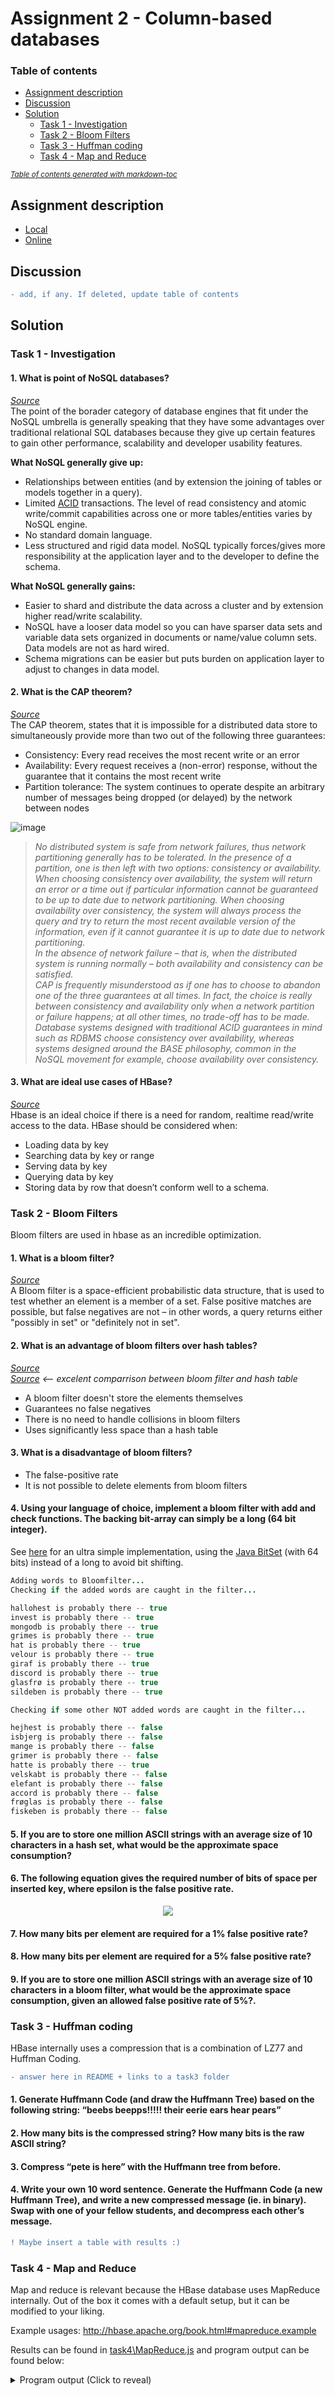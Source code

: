 # Assignment 2 - Column-based databases

### Table of contents

- [Assignment description](#assignment-description)
- [Discussion](#discussion)
- [Solution](#solution)
  * [Task 1 - Investigation](#task-1---investigation)
  * [Task 2 - Bloom Filters](#task-2---bloom-filters)
  * [Task 3 - Huffman coding](#task-3---huffman-coding)
  * [Task 4 - Map and Reduce](#task-4---map-and-reduce)

<small><i><a href='http://ecotrust-canada.github.io/markdown-toc/'>Table of contents generated with markdown-toc</a></i></small>

## Assignment description
- [Local](resources/1fd325b2-assignment_column_db.pdf)  
- [Online](https://datsoftlyngby.github.io/soft2021spring/DBD/week-10/#6-column-based-database-hbase)

## Discussion
```diff
- add, if any. If deleted, update table of contents
```

## Solution

### Task 1 - Investigation


#### 1. What is point of NoSQL databases?  
*[Source](https://stackoverflow.com/questions/4154635/what-is-nosql-what-is-purpose-of-nosql-where-can-i-get-sufficient-material-on)*  
The point of the borader category of database engines that fit under the NoSQL umbrella is generally speaking that they have some advantages over traditional relational SQL databases because they give up certain features to gain other performance, scalability and developer usability features.  
  
  
**What NoSQL generally give up:**  
* Relationships between entities (and by extension the joining of tables or models together in a query).
* Limited [ACID](https://en.wikipedia.org/wiki/ACID) transactions. The level of read consistency and atomic write/commit capabilities across one or more tables/entities varies by NoSQL engine.
* No standard domain language. 
* Less structured and rigid data model. NoSQL typically forces/gives more responsibility at the application layer and to the developer to define the schema.  
  
  
**What NoSQL generally gains:**  
* Easier to shard and distribute the data across a cluster and by extension higher read/write scalability.
* NoSQL have a looser data model so you can have sparser data sets and variable data sets organized in documents or name/value column sets. Data models are not as hard wired.
* Schema migrations can be easier but puts burden on application layer to adjust to changes in data model.


#### 2. What is the CAP theorem?
*[Source](https://en.wikipedia.org/wiki/CAP_theorem)*  
The CAP theorem, states that it is impossible for a distributed data store to simultaneously provide more than two out of the following three guarantees:  
  
* Consistency: Every read receives the most recent write or an error
* Availability: Every request receives a (non-error) response, without the guarantee that it contains the most recent write
* Partition tolerance: The system continues to operate despite an arbitrary number of messages being dropped (or delayed) by the network between nodes
  
![image](https://user-images.githubusercontent.com/35559774/113292862-570c5180-92f5-11eb-8e2a-f80f4bef9be1.png)  

> *No distributed system is safe from network failures, thus network partitioning generally has to be tolerated. In the presence of a partition, one is then left with two options: consistency or availability.  
> When choosing consistency over availability, the system will return an error or a time out if particular information cannot be guaranteed to be up to date due to network partitioning. When choosing availability over consistency, the system will always process the query and try to return the most recent available version of the information, even if it cannot guarantee it is up to date due to network partitioning.  
> In the absence of network failure – that is, when the distributed system is running normally – both availability and consistency can be satisfied.  
> CAP is frequently misunderstood as if one has to choose to abandon one of the three guarantees at all times. In fact, the choice is really between consistency and availability only when a network partition or failure happens; at all other times, no trade-off has to be made.  
Database systems designed with traditional ACID guarantees in mind such as RDBMS choose consistency over availability, whereas systems designed around the BASE philosophy, common in the NoSQL movement for example, choose availability over consistency.*

#### 3. What are ideal use cases of HBase?
*[Source](https://blog.cloudera.com/apache-hbase-dos-and-donts/#usecases)*  
Hbase is an ideal choice if there is a need for random, realtime read/write access to the data.
HBase should be considered when: 
* Loading data by key
* Searching data by key or range
* Serving data by key
* Querying data by key
* Storing data by row that doesn’t conform well to a schema.

### Task 2 - Bloom Filters
Bloom filters are used in hbase as an incredible optimization. 
  
#### 1. What is a bloom filter?
*[Source](https://en.wikipedia.org/wiki/Bloom_filter)*  
A Bloom filter is a space-efficient probabilistic data structure, that is used to test whether an element is a member of a set. False positive matches are possible, but false negatives are not – in other words, a query returns either "possibly in set" or "definitely not in set".

#### 2. What is an advantage of bloom filters over hash tables?
*[Source](https://www.geeksforgeeks.org/difference-between-bloom-filters-and-hashtable/)*  
*[Source](https://stackoverflow.com/a/30247022) <-- excelent comparrison between bloom filter and hash table*  

* A bloom filter doesn't store the elements themselves
* Guarantees no false negatives
* There is no need to handle collisions in bloom filters
* Uses significantly less space than a hash table

#### 3. What is a disadvantage of bloom filters?
* The false-positive rate
* It is not possible to delete elements from bloom filters

#### 4. Using your language of choice, implement a bloom filter with add and check functions. The backing bit-array can simply be a long (64 bit integer).
See [here](https://github.com/Hold-Krykke-BA/DBD/tree/main/Assignment2/task2/src) for an ultra simple implementation, using the [Java BitSet](https://docs.oracle.com/javase/7/docs/api/java/util/BitSet.html) (with 64 bits) instead of a long to avoid bit shifting.

```java
Adding words to Bloomfilter...
Checking if the added words are caught in the filter...

hallohest is probably there -- true
invest is probably there -- true
mongodb is probably there -- true
grimes is probably there -- true
hat is probably there -- true
velour is probably there -- true
giraf is probably there -- true
discord is probably there -- true
glasfrø is probably there -- true
sildeben is probably there -- true

Checking if some other NOT added words are caught in the filter...

hejhest is probably there -- false
isbjerg is probably there -- false
mange is probably there -- false
grimer is probably there -- false
hatte is probably there -- true
velskabt is probably there -- false
elefant is probably there -- false
accord is probably there -- false
frøglas is probably there -- false
fiskeben is probably there -- false
```

#### 5. If you are to store one million ASCII strings with an average size of 10 characters in a hash set, what would be the approximate space consumption?


#### 6. The following equation gives the required number of bits of space per inserted key, where epsilon is the false positive rate.  

<center><img src="resources/equation.gif"></center>

#### 7. How many bits per element are required for a 1% false positive rate?


#### 8. How many bits per element are required for a 5% false positive rate?


#### 9. If you are to store one million ASCII strings with an average size of 10 characters in a bloom filter, what would be the approximate space consumption, given an allowed false positive rate of 5%?.


### Task 3 - Huffman coding
HBase internally uses a compression that is a combination of LZ77 and Huffman Coding.
```diff
- answer here in README + links to a task3 folder
```
#### 1. Generate Huffmann Code (and draw the Huffmann Tree) based on the following string: “beebs beepps!!!!! their eerie ears hear pears”


#### 2. How many bits is the compressed string? How many bits is the raw ASCII string?


#### 3. Compress “pete is here” with the Huffmann tree from before.


#### 4. Write your own 10 word sentence. Generate the Huffmann Code (a new Huffmann Tree), and write a new compressed message (ie. in binary). Swap with one of your fellow students, and decompress each other’s message.
```diff
! Maybe insert a table with results :)
```


### Task 4 - Map and Reduce
Map and reduce is relevant because the HBase database uses MapReduce internally.
Out of the box it comes with a default setup, but it can be modified to your liking.

Example usages: http://hbase.apache.org/book.html#mapreduce.example

Results can be found in [task4\MapReduce.js](task4/MapReduce.js) and program output can be found below:

<details><summary>Program output (Click to reveal)</summary>
<p>

```js
$ node MapReduce.js 
Task 4.1  [ 1, 3, 4, 10 ]
Task 4.2  [
  '<h1>Intro</h1>',
  '<h1>Requirements</h1>',
  '<h1>Analysis</h1>',
  '<h1>Implementation</h1>',
  '<h1>Conclusion</h1>',
  '<h1>Discussion</h1>',
  '<h1>References</h1>'
]
Task 4.3  [ "I'M", 'YELLING', 'TODAY' ]
Task 4.4  [ 1, 4, 10, 5 ]
Task 4.5  [
  '<img src="https://imgs.xkcd.com/comics/red_spiders_2.jpg">',
  '<img src="https://imgs.xkcd.com/comics/love.jpg">',
  '<img src="https://imgs.xkcd.com/comics/schrodinger.jpg">',
  '<img src="https://imgs.xkcd.com/comics/secrets.jpg">',
  '<img src="https://imgs.xkcd.com/comics/counter-red-spiders.jpg">',
  '<img src="https://imgs.xkcd.com/comics/found.jpg">',
  '<img src="https://imgs.xkcd.com/comics/want.jpg">',
  '<img src="https://imgs.xkcd.com/comics/penny_arcade.jpg">'
]
Task 4.6  15
Task 4.7  6
Task 4.8  [ 1, 2, 3, 4, 5, 6 ]
Task 4.9  [ 2, 4, 5 ]
Task 4.10  {
  '46': [ { name: 'Rikke', age: 46 }, { name: 'Mathias', age: 46 } ],
  '47': [ { name: 'Michael', age: 47 } ]
}
```

</p>
</details>

